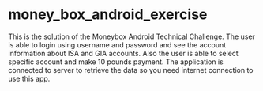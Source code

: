 # money_box_android_exercise
This is the solution of the Moneybox Android Technical Challenge. The user is able to login using username and password and see the account information about ISA and GIA accounts. Also the user is able to select specific account and make 10 pounds payment. The application is connected to server to retrieve the data so you need internet connection to use this app.
